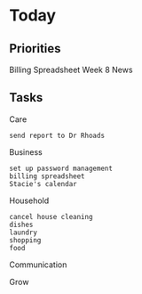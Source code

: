 # Today


## Priorities

Billing Spreadsheet
Week 8 News


## Tasks

Care

    send report to Dr Rhoads

Business

    set up password management
    billing spreadsheet
    Stacie's calendar

Household

    cancel house cleaning
    dishes
    laundry
    shopping
    food

Communication

Grow

